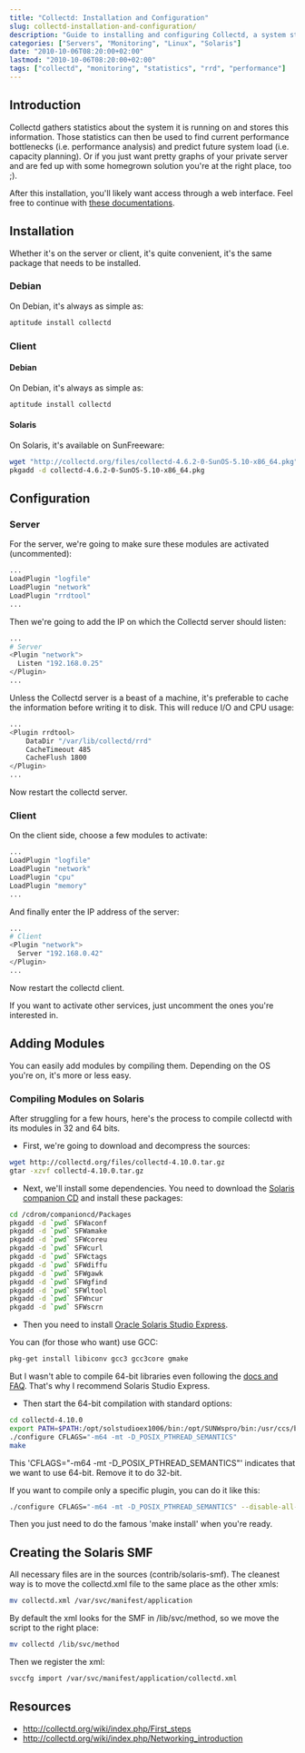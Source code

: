 ```yaml
---
title: "Collectd: Installation and Configuration"
slug: collectd-installation-and-configuration/
description: "Guide to installing and configuring Collectd, a system statistics collection daemon, on various platforms including Debian and Solaris"
categories: ["Servers", "Monitoring", "Linux", "Solaris"]
date: "2010-10-06T08:20:00+02:00"
lastmod: "2010-10-06T08:20:00+02:00"
tags: ["collectd", "monitoring", "statistics", "rrd", "performance"]
---
```


## Introduction

Collectd gathers statistics about the system it is running on and stores this information. Those statistics can then be used to find current performance bottlenecks (i.e. performance analysis) and predict future system load (i.e. capacity planning). Or if you just want pretty graphs of your private server and are fed up with some homegrown solution you're at the right place, too ;).

After this installation, you'll likely want access through a web interface. Feel free to continue with [these documentations](https://wiki.deimos.fr/Serveurs.html#Collectd).

## Installation

Whether it's on the server or client, it's quite convenient, it's the same package that needs to be installed.

### Debian

On Debian, it's always as simple as:

```bash
aptitude install collectd
```

### Client

#### Debian

On Debian, it's always as simple as:

```bash
aptitude install collectd
```

#### Solaris

On Solaris, it's available on SunFreeware:

```bash
wget "http://collectd.org/files/collectd-4.6.2-0-SunOS-5.10-x86_64.pkg"
pkgadd -d collectd-4.6.2-0-SunOS-5.10-x86_64.pkg
```

## Configuration

### Server

For the server, we're going to make sure these modules are activated (uncommented):

```bash
...
LoadPlugin "logfile"
LoadPlugin "network"
LoadPlugin "rrdtool"
...
```

Then we're going to add the IP on which the Collectd server should listen:

```bash
...
# Server
<Plugin "network">
  Listen "192.168.0.25"
</Plugin>
...
```

Unless the Collectd server is a beast of a machine, it's preferable to cache the information before writing it to disk. This will reduce I/O and CPU usage:

```bash
...
<Plugin rrdtool>
    DataDir "/var/lib/collectd/rrd"
    CacheTimeout 485 
    CacheFlush 1800
</Plugin>
...
```

Now restart the collectd server.

### Client

On the client side, choose a few modules to activate:

```bash
...
LoadPlugin "logfile"
LoadPlugin "network"
LoadPlugin "cpu"
LoadPlugin "memory"
...
```

And finally enter the IP address of the server:

```bash
...
# Client
<Plugin "network">
  Server "192.168.0.42"
</Plugin>
...
```

Now restart the collectd client.

If you want to activate other services, just uncomment the ones you're interested in.

## Adding Modules

You can easily add modules by compiling them. Depending on the OS you're on, it's more or less easy.

### Compiling Modules on Solaris

After struggling for a few hours, here's the process to compile collectd with its modules in 32 and 64 bits.

* First, we're going to download and decompress the sources:

```bash
wget http://collectd.org/files/collectd-4.10.0.tar.gz
gtar -xzvf collectd-4.10.0.tar.gz
```

* Next, we'll install some dependencies. You need to download the [Solaris companion CD](https://www.sun.com/software/solaris/freeware/) and install these packages:

```bash
cd /cdrom/companioncd/Packages
pkgadd -d `pwd` SFWaconf
pkgadd -d `pwd` SFWamake
pkgadd -d `pwd` SFWcoreu
pkgadd -d `pwd` SFWcurl
pkgadd -d `pwd` SFWctags
pkgadd -d `pwd` SFWdiffu
pkgadd -d `pwd` SFWgawk
pkgadd -d `pwd` SFWgfind
pkgadd -d `pwd` SFWltool
pkgadd -d `pwd` SFWncur
pkgadd -d `pwd` SFWscrn
```

* Then you need to install [Oracle Solaris Studio Express](https://developers.sun.com/sunstudio/downloads/express/).

You can (for those who want) use GCC:

```bash
pkg-get install libiconv gcc3 gcc3core gmake
```

But I wasn't able to compile 64-bit libraries even following the [docs and FAQ](https://collectd.org/faq.shtml). That's why I recommend Solaris Studio Express.

* Then start the 64-bit compilation with standard options:

```bash
cd collectd-4.10.0
export PATH=$PATH:/opt/solstudioex1006/bin:/opt/SUNWspro/bin:/usr/ccs/bin
./configure CFLAGS="-m64 -mt -D_POSIX_PTHREAD_SEMANTICS"
make
```

This 'CFLAGS="-m64 -mt -D_POSIX_PTHREAD_SEMANTICS"' indicates that we want to use 64-bit. Remove it to do 32-bit.

If you want to compile only a specific plugin, you can do it like this:

```bash
./configure CFLAGS="-m64 -mt -D_POSIX_PTHREAD_SEMANTICS" --disable-all-plugins --enable-zfs_arc
```

Then you just need to do the famous 'make install' when you're ready.

## Creating the Solaris SMF

All necessary files are in the sources (contrib/solaris-smf). The cleanest way is to move the collectd.xml file to the same place as the other xmls:

```bash
mv collectd.xml /var/svc/manifest/application
```

By default the xml looks for the SMF in /lib/svc/method, so we move the script to the right place:

```bash
mv collectd /lib/svc/method
```

Then we register the xml:

```bash
svccfg import /var/svc/manifest/application/collectd.xml
```

## Resources
- http://collectd.org/wiki/index.php/First_steps
- http://collectd.org/wiki/index.php/Networking_introduction
